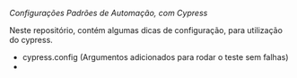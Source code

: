 *Configurações Padrões de Automação, com Cypress*

Neste repositório, contém algumas dicas de configuração, para utilização do cypress.

- cypress.config (Argumentos adicionados para rodar o teste sem falhas)
- 
